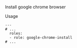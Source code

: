 Install google chrome browser

Usage
```
---
# ...
  roles:
  - role: google-chrome-install
# ...
```
